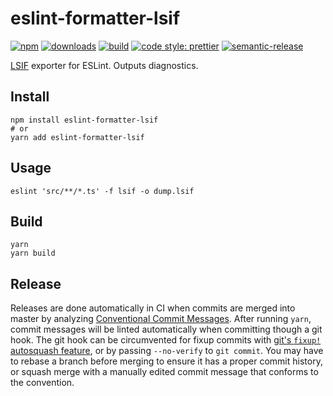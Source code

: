 # eslint-formatter-lsif

[![npm](https://img.shields.io/npm/v/eslint-formatter-lsif.svg)](https://www.npmjs.com/package/eslint-formatter-lsif)
[![downloads](https://img.shields.io/npm/dt/eslint-formatter-lsif.svg)](https://www.npmjs.com/package/eslint-formatter-lsif)
[![build](https://travis-ci.org/sourcegraph/eslint-formatter-lsif.svg?branch=master)](https://travis-ci.org/sourcegraph/eslint-formatter-lsif)
[![code style: prettier](https://img.shields.io/badge/code_style-prettier-ff69b4.svg)](https://github.com/prettier/prettier)
[![semantic-release](https://img.shields.io/badge/%20%20%F0%9F%93%A6%F0%9F%9A%80-semantic--release-e10079.svg)](https://github.com/semantic-release/semantic-release)

[LSIF](https://github.com/microsoft/language-server-protocol/blob/master/indexFormat/specification.md) exporter for ESLint.
Outputs diagnostics.

## Install

```
npm install eslint-formatter-lsif
# or
yarn add eslint-formatter-lsif
```

## Usage

```
eslint 'src/**/*.ts' -f lsif -o dump.lsif
```

## Build

```
yarn
yarn build
```

## Release

Releases are done automatically in CI when commits are merged into master by analyzing [Conventional Commit Messages](https://conventionalcommits.org/).
After running `yarn`, commit messages will be linted automatically when committing though a git hook.
The git hook can be circumvented for fixup commits with [git's `fixup!` autosquash feature](https://fle.github.io/git-tip-keep-your-branch-clean-with-fixup-and-autosquash.html), or by passing `--no-verify` to `git commit`.
You may have to rebase a branch before merging to ensure it has a proper commit history, or squash merge with a manually edited commit message that conforms to the convention.
